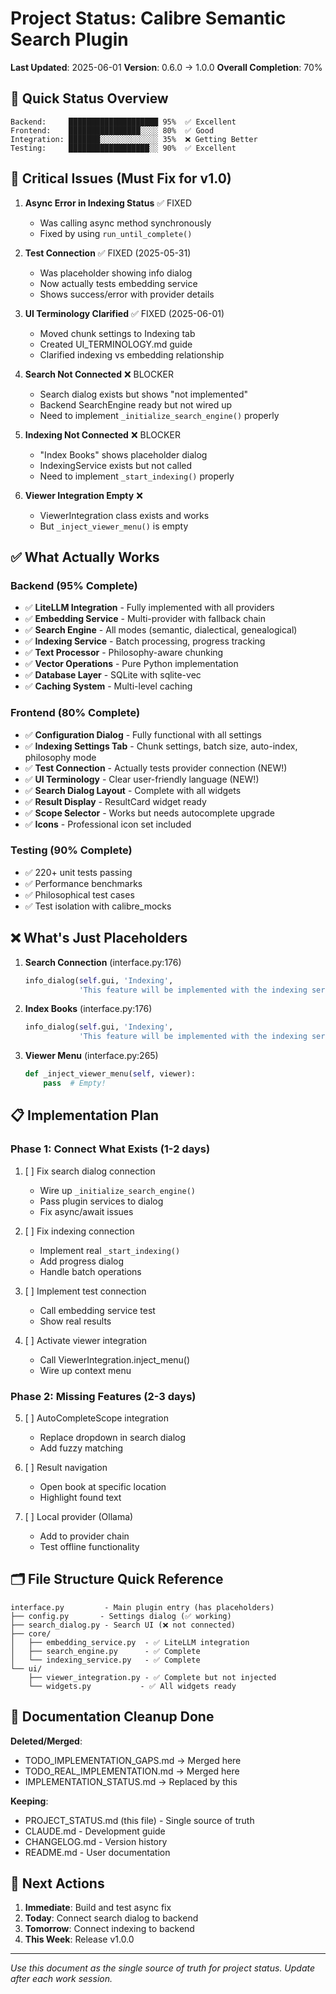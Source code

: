 # Project Status: Calibre Semantic Search Plugin

**Last Updated**: 2025-06-01
**Version**: 0.6.0 → 1.0.0
**Overall Completion**: 70%

## 🚨 Quick Status Overview

```
Backend:     ████████████████████ 95%  ✅ Excellent
Frontend:    ████████████████░░░░ 80%  ✅ Good  
Integration: ███████░░░░░░░░░░░░░ 35%  ❌ Getting Better
Testing:     ██████████████████░░ 90%  ✅ Excellent
```

## 🔴 Critical Issues (Must Fix for v1.0)

1. **Async Error in Indexing Status** ✅ FIXED
   - Was calling async method synchronously
   - Fixed by using `run_until_complete()`

2. **Test Connection** ✅ FIXED (2025-05-31)
   - Was placeholder showing info dialog
   - Now actually tests embedding service
   - Shows success/error with provider details

3. **UI Terminology Clarified** ✅ FIXED (2025-06-01)
   - Moved chunk settings to Indexing tab
   - Created UI_TERMINOLOGY.md guide
   - Clarified indexing vs embedding relationship

4. **Search Not Connected** ❌ BLOCKER
   - Search dialog exists but shows "not implemented"
   - Backend SearchEngine ready but not wired up
   - Need to implement `_initialize_search_engine()` properly

5. **Indexing Not Connected** ❌ BLOCKER
   - "Index Books" shows placeholder dialog
   - IndexingService exists but not called
   - Need to implement `_start_indexing()` properly

6. **Viewer Integration Empty** ❌
   - ViewerIntegration class exists and works
   - But `_inject_viewer_menu()` is empty

## ✅ What Actually Works

### Backend (95% Complete)
- ✅ **LiteLLM Integration** - Fully implemented with all providers
- ✅ **Embedding Service** - Multi-provider with fallback chain
- ✅ **Search Engine** - All modes (semantic, dialectical, genealogical)
- ✅ **Indexing Service** - Batch processing, progress tracking
- ✅ **Text Processor** - Philosophy-aware chunking
- ✅ **Vector Operations** - Pure Python implementation
- ✅ **Database Layer** - SQLite with sqlite-vec
- ✅ **Caching System** - Multi-level caching

### Frontend (80% Complete)
- ✅ **Configuration Dialog** - Fully functional with all settings
- ✅ **Indexing Settings Tab** - Chunk settings, batch size, auto-index, philosophy mode
- ✅ **Test Connection** - Actually tests provider connection (NEW!)
- ✅ **UI Terminology** - Clear user-friendly language (NEW!)
- ✅ **Search Dialog Layout** - Complete with all widgets
- ✅ **Result Display** - ResultCard widget ready
- ✅ **Scope Selector** - Works but needs autocomplete upgrade
- ✅ **Icons** - Professional icon set included

### Testing (90% Complete)
- ✅ 220+ unit tests passing
- ✅ Performance benchmarks
- ✅ Philosophical test cases
- ✅ Test isolation with calibre_mocks

## ❌ What's Just Placeholders

1. **Search Connection** (interface.py:176)
   ```python
   info_dialog(self.gui, 'Indexing',
               'This feature will be implemented with the indexing service.')
   ```

2. **Index Books** (interface.py:176)
   ```python
   info_dialog(self.gui, 'Indexing',
               'This feature will be implemented with the indexing service.')
   ```

3. **Viewer Menu** (interface.py:265)
   ```python
   def _inject_viewer_menu(self, viewer):
       pass  # Empty!
   ```

## 📋 Implementation Plan

### Phase 1: Connect What Exists (1-2 days)
1. [ ] Fix search dialog connection
   - Wire up `_initialize_search_engine()`
   - Pass plugin services to dialog
   - Fix async/await issues

2. [ ] Fix indexing connection
   - Implement real `_start_indexing()`
   - Add progress dialog
   - Handle batch operations

3. [ ] Implement test connection
   - Call embedding service test
   - Show real results

4. [ ] Activate viewer integration
   - Call ViewerIntegration.inject_menu()
   - Wire up context menu

### Phase 2: Missing Features (2-3 days)
5. [ ] AutoCompleteScope integration
   - Replace dropdown in search dialog
   - Add fuzzy matching

6. [ ] Result navigation
   - Open book at specific location
   - Highlight found text

7. [ ] Local provider (Ollama)
   - Add to provider chain
   - Test offline functionality

## 🗂️ File Structure Quick Reference

```
interface.py         - Main plugin entry (has placeholders)
├── config.py       - Settings dialog (✅ working)
├── search_dialog.py - Search UI (❌ not connected)
├── core/
│   ├── embedding_service.py  - ✅ LiteLLM integration
│   ├── search_engine.py      - ✅ Complete
│   └── indexing_service.py   - ✅ Complete
└── ui/
    ├── viewer_integration.py - ✅ Complete but not injected
    └── widgets.py           - ✅ All widgets ready
```

## 📝 Documentation Cleanup Done

**Deleted/Merged**:
- TODO_IMPLEMENTATION_GAPS.md → Merged here
- TODO_REAL_IMPLEMENTATION.md → Merged here  
- IMPLEMENTATION_STATUS.md → Replaced by this

**Keeping**:
- PROJECT_STATUS.md (this file) - Single source of truth
- CLAUDE.md - Development guide
- CHANGELOG.md - Version history
- README.md - User documentation

## 🎯 Next Actions

1. **Immediate**: Build and test async fix
2. **Today**: Connect search dialog to backend
3. **Tomorrow**: Connect indexing to backend
4. **This Week**: Release v1.0.0

---
*Use this document as the single source of truth for project status. Update after each work session.*